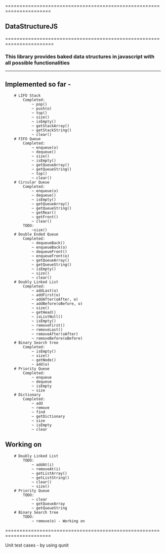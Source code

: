 ======================================================================

## DataStructureJS
											
=======================================================================

### This library provides baked data structures in javascript with all possible functionalities
-----------------------------------------------------------------------

## Implemented so far - 

		# LIFO Stack
			Completed:
				~ pop()
				~ push(o)
				~ top()
				~ size()
				~ isEmpty()
				~ getStackArray()
				~ getStackString()
				~ clear()
		# FIFO Queue
			Completed:
				~ enqueue(o)
				~ dequeue()
				~ size()
				~ isEmpty()
				~ getQueueArray()
				~ getQueueString()
				~ top()
				~ clear()
		# Circular Queue
			Completed:
				~ enqueue(o)
				~ dequeue()
				~ isEmpty()
				~ getQueueArray()
				~ getQueueString()
				~ getRear()
				~ getFront()
				~ clear()
			TODO:
				~size()
		# Double Ended Queue
			Completed:
				~ dequeueBack()
				~ enqueueBack(o)
				~ dequeueFront()
				~ enqueueFront(o)
				~ getQueueArray()
				~ getQueueString()
				~ isEmpty()
				~ size()
				~ clear()
		# Doubly Linked List
			Completed:
				~ addLast(o)
				~ addFirst(o)
				~ addAfter(oAfter, o)
				~ addBefore(oBefore, o)
				~ size()
				~ getHead()
				~ isListNull()
				~ isEmpty()
				~ removeFirst()
				~ removeLast()
				~ removeAfter(oAfter)
				~ removeBefore(oBefore)
		# Binary Search tree
			Completed:
				~ isEmpty()
				~ size()
				~ getNode()
				~ add(o)
		# Priority Queue
			Completed:
				~ enqueue
				~ dequeue
				~ isEmpty
				~ size
		# Dictionary
			Completed:
				~ add
				~ remove
				~ find
				~ getDictionary
				~ size
				~ isEmpty
				~ clear

## Working on
		# Doubly Linked List
			TODO:
				~ addAt(i)
				~ removeAt(i)
				~ getListArray()
				~ getListString()
				~ clear()
				~ size()
		# Priority Queue
			TODO: 
				~ clear
				~ getQueueArray
				~ getQueueString
		# Binary Search tree
			TODO:
				~ remove(o) - Working on 
		

======================================================================

Unit test cases - by using qunit